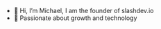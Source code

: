 - 👋 Hi, I’m Michael, I am the founder of slashdev.io
- 🚀 Passionate about growth and technology

<!---
mballard23/mballard23 is a ✨ special ✨ repository because its `README.md` (this file) appears on your GitHub profile.
You can click the Preview link to take a look at your changes.
--->
